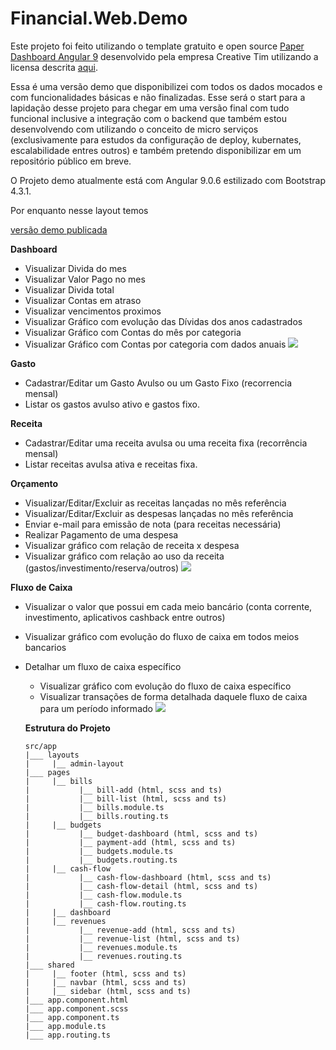 # Financial.Web.Demo

Este projeto foi feito utilizando o template gratuito e open source [Paper Dashboard Angular 9](https://github.com/creativetimofficial/paper-dashboard-angular) desenvolvido pela empresa Creative Tim utilizando a licensa descrita [aqui](../master/LICENSE.md).

Essa é uma versão demo que disponibilizei com todos os dados mocados e com funcionalidades básicas e não finalizadas. Esse será o start para a lapidação desse projeto para chegar em uma versão final com tudo funcional inclusive a integração com o backend que também estou desenvolvendo com utilizando o conceito de micro serviços (exclusivamente para estudos da configuração de deploy, kubernates, escalabilidade entres outros) e também pretendo disponibilizar em um repositório público em breve.

O Projeto demo atualmente está com Angular 9.0.6 estilizado com Bootstrap 4.3.1.

Por enquanto nesse layout temos

[versão demo publicada](https://pauloderney.github.io/Financial.Web.Demo/#/pages/dashboard)

__Dashboard__
- Visualizar Divida do mes
- Visualizar Valor Pago no mes
- Visualizar Divida total
- Visualizar Contas em atraso
- Visualizar vencimentos proximos
- Visualizar Gráfico com evolução das Dívidas dos anos cadastrados
- Visualizar Gráfico com Contas do mês por categoria
- Visualizar Gráfico com Contas por categoria com dados anuais
![](../master/docs/dashboard.PNG?raw=true)

__Gasto__
- Cadastrar/Editar um Gasto Avulso ou um Gasto Fixo (recorrencia mensal)
- Listar os gastos avulso ativo e gastos fixo.

__Receita__
- Cadastrar/Editar uma receita avulsa ou uma receita fixa (recorrência mensal)
- Listar receitas avulsa ativa e receitas fixa.

__Orçamento__
- Visualizar/Editar/Excluir as receitas lançadas no mês referência
- Visualizar/Editar/Excluir as despesas lançadas no mês referência
- Enviar e-mail para emissão de nota (para receitas necessária)
- Realizar Pagamento de uma despesa
- Visualizar gráfico com relação de receita x despesa
- Visualizar gráfico com relação ao uso da receita (gastos/investimento/reserva/outros)
![](../master/docs/budget.PNG?raw=true)

__Fluxo de Caixa__
- Visualizar o valor que possui em cada meio bancário (conta corrente, investimento, aplicativos cashback entre outros)
- Visualizar gráfico com evolução do fluxo de caixa em todos meios bancarios
- Detalhar um fluxo de caixa específico
  - Visualizar gráfico com evolução do fluxo de caixa específico
  - Visualizar transações de forma detalhada daquele fluxo de caixa para um período informado
  ![](../master/docs/cash-flow.PNG?raw=true)
  
  __Estrutura do Projeto__
  ```
  src/app  
  |___ layouts  
  |     |__ admin-layout  
  |___ pages  
  |     |__ bills  
  |           |__ bill-add (html, scss and ts)  
  |           |__ bill-list (html, scss and ts)  
  |           |__ bills.module.ts  
  |           |__ bills.routing.ts  
  |     |__ budgets  
  |           |__ budget-dashboard (html, scss and ts)  
  |           |__ payment-add (html, scss and ts)  
  |           |__ budgets.module.ts  
  |           |__ budgets.routing.ts  
  |     |__ cash-flow  
  |           |__ cash-flow-dashboard (html, scss and ts)  
  |           |__ cash-flow-detail (html, scss and ts)  
  |           |__ cash-flow.module.ts  
  |           |__ cash-flow.routing.ts  
  |     |__ dashboard  
  |     |__ revenues  
  |           |__ revenue-add (html, scss and ts)  
  |           |__ revenue-list (html, scss and ts)  
  |           |__ revenues.module.ts  
  |           |__ revenues.routing.ts  
  |___ shared  
  |     |__ footer (html, scss and ts)  
  |     |__ navbar (html, scss and ts)  
  |     |__ sidebar (html, scss and ts)  
  |___ app.component.html  
  |___ app.component.scss  
  |___ app.component.ts  
  |___ app.module.ts  
  |___ app.routing.ts  
  ```
